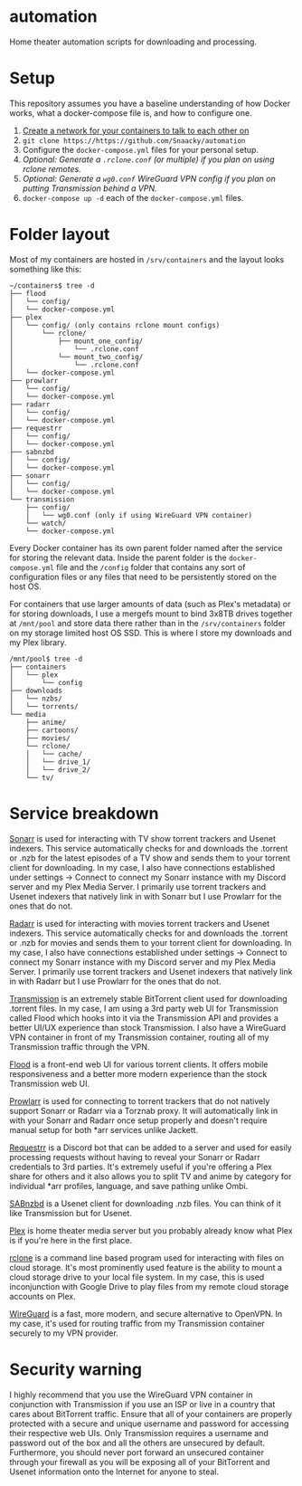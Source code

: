 # automation
Home theater automation scripts for downloading and processing.

# Setup
This repository assumes you have a baseline understanding of how Docker works, what a docker-compose file is, and how to configure one.

1. [Create a network for your containers to talk to each other on](https://docs.docker.com/engine/reference/commandline/network_create/)
2. `git clone https://https://github.com/Snaacky/automation`
3. Configure the `docker-compose.yml` files for your personal setup.
4. *Optional: Generate a `.rclone.conf` (or multiple) if you plan on using rclone remotes.*
5. *Optional: Generate a `wg0.conf` WireGuard VPN config if you plan on putting Transmission behind a VPN.*
6. `docker-compose up -d` each of the `docker-compose.yml` files.

# Folder layout
Most of my containers are hosted in `/srv/containers` and the layout looks something like this:
```
~/containers$ tree -d
├── flood
│   └── config/
│   └── docker-compose.yml
├── plex
│   └── config/ (only contains rclone mount configs)
│       └── rclone/
│           ├── mount_one_config/
│               └── .rclone.conf
│           └── mount_two_config/
│               └── .rclone.conf
│   └── docker-compose.yml
├── prowlarr
│   └── config/
│   └── docker-compose.yml
├── radarr
│   └── config/
│   └── docker-compose.yml
├── requestrr
│   └── config/
│   └── docker-compose.yml
├── sabnzbd
│   └── config/
│   └── docker-compose.yml
├── sonarr
│   └── config/
│   └── docker-compose.yml
└── transmission
    ├── config/
    │   └── wg0.conf (only if using WireGuard VPN container)
    └── watch/
    └── docker-compose.yml
```

Every Docker container has its own parent folder named after the service for storing the relevant data. Inside the parent folder is the `docker-compose.yml` file and the `/config` folder that contains any sort of configuration files or any files that need to be persistently stored on the host OS.

For containers that use larger amounts of data (such as Plex's metadata) or for storing downloads, I use a mergefs mount to bind 3x8TB drives together at `/mnt/pool` and store data there rather than in the `/srv/containers` folder on my storage limited host OS SSD. This is where I store my downloads and my Plex library.

```
/mnt/pool$ tree -d
├── containers
│   └── plex
│       └── config
├── downloads
│   └── nzbs/
│   └── torrents/
└── media
    ├── anime/
    ├── cartoons/
    ├── movies/
    └── rclone/
    │   └── cache/
    │   └── drive_1/
    │   └── drive_2/
    └── tv/
   ```
   
# Service breakdown

[Sonarr](https://sonarr.tv/) is used for interacting with TV show torrent trackers and Usenet indexers. This service automatically checks for and downloads the .torrent or .nzb for the latest episodes of a TV show and sends them to your torrent client for downloading. In my case, I also have connections established under settings -> Connect to connect my Sonarr instance with my Discord server and my Plex Media Server. I primarily use torrent trackers and Usenet indexers that natively link in with Sonarr but I use Prowlarr for the ones that do not.

[Radarr](https://radarr.video/) is used for interacting with movies torrent trackers and Usenet indexers. This service automatically checks for and downloads the .torrent or .nzb for movies and sends them to your torrent client for downloading. In my case, I also have connections established under settings -> Connect to connect my Sonarr instance with my Discord server and my Plex Media Server. I primarily use torrent trackers and Usenet indexers that natively link in with Radarr but I use Prowlarr for the ones that do not.

[Transmission](https://transmissionbt.com/) is an extremely stable BitTorrent client used for downloading .torrent files. In my case, I am using a 3rd party web UI for Transmission called Flood which hooks into it via the Transmission API and provides a better UI/UX experience than stock Transmission. I also have a WireGuard VPN container in front of my Transmission container, routing all of my Transmission traffic through the VPN.

[Flood](https://flood.js.org/) is a front-end web UI for various torrent clients. It offers mobile responsiveness and a better more modern experience than the stock Transmission web UI.

[Prowlarr](https://github.com/Prowlarr/Prowlarr) is used for connecting to torrent trackers that do not natively support Sonarr or Radarr via a Torznab proxy. It will automatically link in with your Sonarr and Radarr once setup properly and doesn't require manual setup for both *arr services unlike Jackett.

[Requestrr](https://github.com/darkalfx/requestrr) is a Discord bot that can be added to a server and used for easily processing requests without having to reveal your Sonarr or Radarr credentials to 3rd parties. It's extremely useful if you're offering a Plex share for others and it also allows you to split TV and anime by category for individual *arr profiles, language, and save pathing unlike Ombi.

[SABnzbd](https://sabnzbd.org/) is a Usenet client for downloading .nzb files. You can think of it like Transmission but for Usenet.

[Plex](https://www.plex.tv/) is home theater media server but you probably already know what Plex is if you're here in the first place.

[rclone](https://rclone.org/) is a command line based program used for interacting with files on cloud storage. It's most prominently used feature is the ability to mount a cloud storage drive to your local file system. In my case, this is used inconjunction with Google Drive to play files from my remote cloud storage accounts on Plex.

[WireGuard](https://www.wireguard.com/) is a fast, more modern, and secure alternative to OpenVPN. In my case, it's used for routing traffic from my Transmission container securely to my VPN provider.

# Security warning

I highly recommend that you use the WireGuard VPN container in conjunction with Transmission if you use an ISP or live in a country that cares about BitTorrent traffic. Ensure that all of your containers are properly protected with a secure and unique username and password for accessing their respective web UIs. Only Transmission requires a username and password out of the box and all the others are unsecured by default. Furthermore, you should never port forward an unsecured container through your firewall as you will be exposing all of your BitTorrent and Usenet information onto the Internet for anyone to steal.
